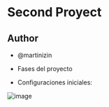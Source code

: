 # Second Proyect 
## Author
- @martinizin

- Fases del proyecto
  
- Configuraciones iniciales:
  
![image](https://github.com/martinizin/apiVeterinaria/assets/117743846/9ca55a6e-6430-4145-bfb4-e3d1921f9017)


